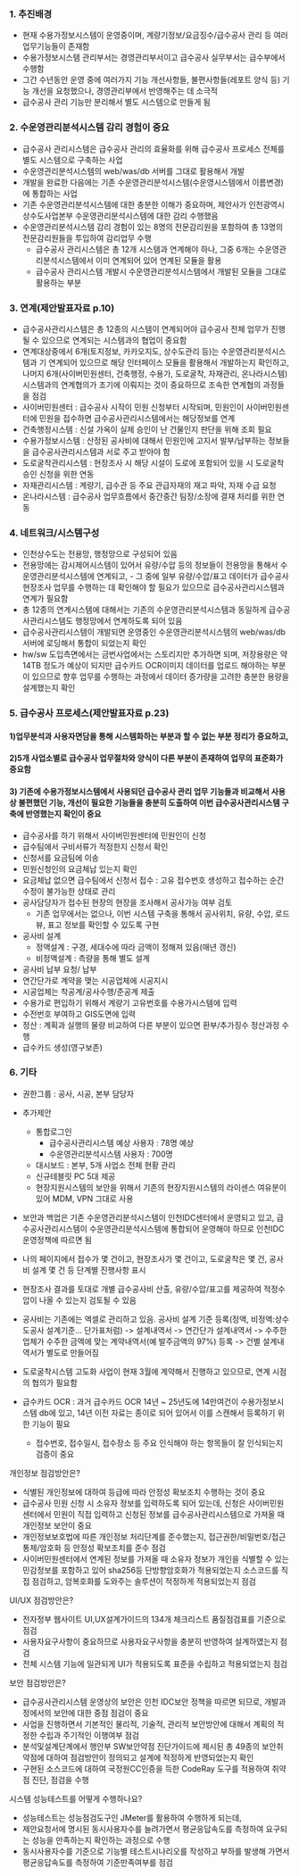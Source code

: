 
### 1. 추진배경
- 현재 수용가정보시스템이 운영중이며, 계량기정보/요금징수/급수공사 관리 등 여러 업무기능들이 존재함
- 수용가정보시스템 관리부서는 경영관리부서이고 급수공사 실무부서는 급수부에서 수행함
- 그간 수년동안 운영 중에 여러가지 기능 개선사항들, 불편사항들(레포트 양식 등) 기능 개선을 요청했으나, 경영관리부에서 반영해주는 데 소극적
- 급수공사 관리 기능만 분리해서 별도 시스템으로 만들게 됨
### 2. 수운영관리분석시스템 감리 경험이 중요
- <span class="blue-text bold-text">급수공사 관리시스템은 급수공사 관리의 효율화를 위해 급수공사 프로세스 전체를 별도 시스템으로 구축하는 사업</span>
- <span class="blue-text bold-text">수운영관리분석시스템의 web/was/db 서버를 그대로 활용해서 개발</span>
- <span class="blue-text bold-text">개발을 완료한 다음에는 기존 수운영관리분석시스템(수운영시스템에서 이름변경)에 통합하는 사업</span>
- 기존 수운영관리분석시스템에 대한 충분한 이해가 중요하며, 제안사가 인천광역시상수도사업본부 수운영관리분석시스템에 대한 감리 수행했음
- 수운영관리분석시스템 감리 경험이 있는 8명의 전문감리원을 포함하여 총 13명의 전문감리원들을 투입하여 감리업무 수행
	- 급수공사 관리시스템은 총 12개 시스템과 연계해야 하나, 그중 6개는 수운영관리분석시스템에서 이미 연계되어 있어 연계된 모듈을 활용
	- 급수공사 관리시스템 개발시 수운영관리분석시스템에서 개발된 모듈을 그대로 활용하는 부분
### 3. 연계(제안발표자료 p.10)
- 급수공사관리시스템은 총 12종의 시스템이 연계되어야 급수공사 전체 업무가 진행될 수 있으므로 연계되는 시스템과의 협업이 중요함
- <span class="teal-text bold-text">연계대상중에서 6개(토지정보, 카카오지도, 상수도관리 등)는 수운영관리분석시스템과 기 연계되어 있으므로 해당 인터페이스 모듈을 활용해서 개발하는지 확인하고, 나머지 6개(사이버민원센터, 건축행정, 수용가, 도로굴착, 자재관리, 온나라시스템) 시스템과의 연계협의가 조기에 이뤄지는 것이 중요하므로 조속한 연계협의 과정들을 점검</span>
- 사이버민원센터 : 급수공사 시작이 민원 신청부터 시작되며, 민원인이 사이버민원센터에 민원을 접수하면 급수공사관리시스템에서는 해당정보를 연계
- 건축행정시스템 : 신설 가옥이 실제 승인이 난 건물인지 판단을 위해 조회 필요
- 수용가정보시스템 : 산정된 공사비에 대해서 민원인에 고지서 발부/납부하는 정보들을 급수공사관리시스템과 서로 주고 받아야 함
- 도로굴착관리시스템 : 현장조사 시 해당 시설이 도로에 포함되어 있을 시 도로굴착 승인 신청을 위한 연동
- 자재관리시스템 : 계량기, 급수관 등 주요 관급자재의 재고 파악, 자재 수급 요청
- 온나라시스템 : 급수공사 업무흐름에서 중간중간 팀장/소장에 결재 처리를 위한 연동
### 4. 네트워크/시스템구성
- 인천상수도는 전용망, 행정망으로 구성되어 있음
- 전용망에는 감시제어시스템이 있어서 유량/수압 등의 정보들이 전용망을 통해서 수운영관리분석시스템에 연계되고, - 그 중에 일부 유량/수압/표고 데이터가 급수공사 현장조사 업무를 수행하는 데 확인해야 할 필요가 있으므로 급수공사관리시스템과 연계가 필요함
- 총 12종의 연계시스템에 대해서는 기존의 수운영관리분석시스템과 동일하게 급수공사관리시스템도 행정망에서 연계하도록 되어 있음
- 급수공사관리시스템이 개발되면 운영중인 수운영관리분석시스템의 web/was/db서버에 로딩해서 통합이 되었는지 확인
- hw/sw 도입측면에서는 금번사업에서는 스토리지만 추가하면 되며, 저장용량은 약 14TB 정도가 예상이 되지만 급수카드 OCR이미지 데이터를 업로드 해야하는 부분이 있으므로 향후 업무를 수행하는 과정에서 데이터 증가량을 고려한 충분한 용량을 설계했는지 확인
### 5. 급수공사 프로세스(제안발표자료 p.23)
#### <span class="blue-text">1)업무분석과 사용자면담을 통해 시스템화하는 부분과 할 수 없는 부분 정리가 중요하고,</span>
#### <span class="blue-text">2)5개 사업소별로 급수공사 업무절차와 양식이 다른 부분이 존재하여 업무의 표준화가 중요함</span>
#### <span class="blue-text">3) 기존에 수용가정보시스템에서 사용되던 급수공사 관리 업무 기능들과 비교해서 사용상 불편했던 기능, 개선이 필요한 기능들을 충분히 도출하여 이번 급수공사관리시스템 구축에 반영했는지 확인이 중요</span> 

- 급수공사를 하기 위해서 사이버민원센터에 민원인이 신청
- 급수팀에서 구비서류가 적정한지 신청서 확인
- 신청서를 요금팀에 이송
- 민원신청인의 요금체납 있는지 확인
- 요금체납 없으면 급수팀에서 신청서 접수 : 고유 접수번호 생성하고 접수하는 순간 수정이 불가능한 상태로 관리
- 공사담당자가 접수된 현장의 현장을 조사해서 공사가능 여부 검토
	- <span class="teal-text">기존 업무에서는 없으나, 이번 시스템 구축을 통해서 공사위치, 유량, 수압, 로드뷰, 표고 정보를 확인할 수 있도록 구현</span>
- 공사비 설계
	- 정액설계 : 구경, 세대수에 따라 금액이 정해져 있음(매년 갱신)
	- 비정액설계 : 측량을 통해 별도 설계
- 공사비 납부 요청/ 납부
- 연간단가로 계약을 맺는 시공업체에 시공지시
- 시공업체는 착공계/공사수행/준공계 제출
- 수용가로 편입하기 위해서 계량기 고유번호를 수용가시스템에 입력
- 수전번호 부여하고 GIS도면에 입력
- 정산 : 계획과 실행의 물량 비교하여 다른 부분이 있으면 환부/추가징수 정산과정 수행
- 급수카드 생성(영구보존)

### 6. 기타
- <span class="blue-text">권한그룹 : 공사, 시공, 본부 담당자</span>

- 추가제안
	- 통합로그인
		- 급수공사관리시스템 예상 사용자 : 78명 예상
		- 수운영관리분석시스템 사용자 : 700명
	- 대시보드 : 본부, 5개 사업소 전체 현황 관리
	- 신규테블릿 PC 5대 제공
	- <span class="teal-text">현장지원시스템의 보안을 위해서 기존의 현장지원시스템의 라이센스 여유분이 있어 MDM, VPN 그대로 사용</span>

- <span class="teal-text">보안과 백업은 기존 수운영관리분석시스템이 인천IDC센터에서 운영되고 있고, 급수공사관리시스템이 수운영관리분석시스템에 통합되어 운영해야 하므로 인천IDC운영정책에 따르면 됨</span>

- 나의 페이지에서 접수가 몇 건이고, 현장조사가 몇 건이고, 도로굴착은 몇 건, 공사비 설계 몇 건 등 단계별 진행사항 표시

- 현장조사 결과를 토대로 개별 급수공사비 산출, 유량/수압/표고를 제공하여 적정수압이 나올 수 있는지 검토될 수 있음

- 공사비는 기존에는 엑셀로 관리하고 있음.  공사비 설계 기준 등록(정액, 비정액:상수도공사 설계기준... 단가표처럼) -> 설계내역서 -> 연간단가 설계내역서 -> 수주한 업체가 수주한 금엑에 맞는 계약내역서(예 발주금액의 97%) 등록 -> 건별 설계내역서가 별도로 만들어짐

- 도로굴착시스템 고도화 사업이 현재 3월에 계약해서 진행하고 있으므로, 연계 시점의 협의가 필요함 

- 급수카드 OCR : 과거 급수카드 OCR 14년 ~ 25년도에 14만여건이 수용가정보시스템 db에 있고, 14년 이전 자료는 종이로 되어 있어서 이를 스캔해서 등록하기 위한 기능이 필요
	- <span class="teal-text">접수번호, 접수일시, 접수장소 등 주요 인식해야 하는 항목들이 잘 인식되는지 검증이 중요</span>


개인정보 점검방안은?
- 식별된 개인정보에 대하여 등급에 따라 안정성 확보조치 수행하는 것이 중요
- <span class="blue-text bold-text">급수공사 민원 신청 시 소유자 정보를 입력하도록 되어 있는데, 신청은 사이버민원센터에서 민원이 직접 입력하고 신청된 정보를 급수공사관리시스템으로 가져올 때 개인정보 보안이 중요</span>
- 개인정보보호법에 따른 개인정보 처리단계를 준수했는지, 접근권한/비밀번호/접근통제/암호화 등 안정성 확보조치를 준수 점검
- 사이버민원센터에서 연계된 정보를 가져올 때 소유자 정보가 개인을 식별할 수 있는 민감정보를 포함하고 있어  sha256등 단방향암호화가 적용되었는지 소스코드를 직접 점검하고, 암복호화를 도와주는 솔루션이 적정하게 적용되었는지 점검

UI/UX 점검방안은?
- 전자정부 웹사이트 UI,UX설계가이드의 134개 체크리스트 품질점검표를 기준으로 점검
- 사용자요구사항이 중요하므로 사용자요구사항을 충분히 반영하여 설계하였는지 점검
- 전체 시스템 기능에 일관되게 UI가 적용되도록 표준을 수립하고 적용되었는지 점검

보안 점검방안은?
- 급수공사관리시스템 운영상의 보안은 인천 IDC보안 정책을 따르면 되므로, 개발과정에서의 보안에 대한 중점 점검이 중요
- 사업을 진행하면서 기본적인 물리적, 기술적, 관리적 보안방안에 대해서 계획의 적정한 수립과 주기적인 이행여부 점검
- 분석및설계단계에서 행안부 SW보안약점 진단가이드에 제시된 총 49종의 보안취약점에 대하여 점검방안이 정의되고 설계에 적정하게 반영되었는지 확인
- 구현된 소스코드에 대하여 국정원CC인증을 득한 CodeRay 도구를 적용하여 취약점 진단, 점검을 수행

시스템 성능테스트를 어떻게 수행하나요?
- 성능테스트는 성능점검도구인 JMeter를 활용하여 수행하게 되는데,
- 제안요청서에 명시된 동시사용자수를 늘려가면서 평균응답속도를 측정하여 요구되는 성능을 만족하는지 확인하는 과정으로 수행
- 동시사용자수를 기준으로 기능별 테스트시나리오를 작성하고 부하를 발생해 가면서 평균응답속도를 측정하여 기준만족여부를 점검